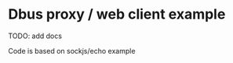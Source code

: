 Dbus proxy / web client example
========================

TODO: add docs

Code is based on sockjs/echo example
